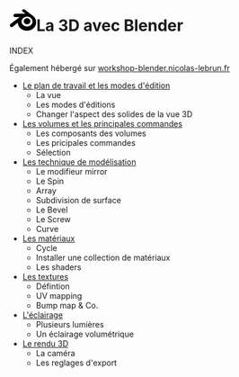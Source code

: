 # ![logo blender](src/blender.png)La 3D avec Blender
INDEX

Également hébergé sur [workshop-blender.nicolas-lebrun.fr](https://workshop-blender.nicolas-lebrun.fr)


- [Le plan de travail et les modes d'édition](1-la-vue-et-les-modes.md)
  - La vue
  - Les modes d'éditions
  - Changer l'aspect des solides de la vue 3D
- [Les volumes et les principales commandes](2-les-volumes.md)
  - Les composants des volumes
  - Les pricipales commandes
  - Sélection
- [Les technique de modélisation](3-les-techniques.md)
  - Le modifieur mirror
  - Le Spin
  - Array
  - Subdivision de surface
  - Le Bevel
  - Le Screw
  - Curve
- [Les matériaux](4-les-materiaux.md)
  - Cycle
  - Installer une collection de matériaux
  - Les shaders
- [Les textures](5-les-textures.md)
  - Défintion
  - UV mapping
  - Bump map & Co.   
- [L'éclairage](6-l-eclairage.md)
  - Plusieurs lumières
  - Un éclairage volumétrique
- [Le rendu 3D](7-le-rendu-3D.md)
  - La caméra
  - Les reglages d'export

